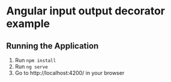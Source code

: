# Angular input output decorator example

## Running the Application
1. Run `npm install`
1. Run `ng serve`
1. Go to http://localhost:4200/ in your browser 
